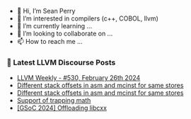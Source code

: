 - 👋 Hi, I’m Sean Perry
- 👀 I’m interested in compilers (c++, COBOL, llvm)
- 🌱 I’m currently learning ...
- 💞️ I’m looking to collaborate on ...
- 📫 How to reach me ...

<!---
s66perry/s66perry is a ✨ special ✨ repository because its `README.md` (this file) appears on your GitHub profile.
You can click the Preview link to take a look at your changes.
--->
### 📕 Latest LLVM Discourse Posts

<!-- DISCOURSE-LLVM:START -->
- [LLVM Weekly - #530, February 26th 2024](https://discourse.llvm.org/t/llvm-weekly-530-february-26th-2024/77240#post_1)
- [Different stack offsets in asm and mcinst for same stores](https://discourse.llvm.org/t/different-stack-offsets-in-asm-and-mcinst-for-same-stores/77239#post_2)
- [Different stack offsets in asm and mcinst for same stores](https://discourse.llvm.org/t/different-stack-offsets-in-asm-and-mcinst-for-same-stores/77239#post_1)
- [Support of trapping math](https://discourse.llvm.org/t/support-of-trapping-math/77233#post_3)
- [[GSoC 2024] Offloading libcxx](https://discourse.llvm.org/t/gsoc-2024-offloading-libcxx/77238#post_1)
<!-- DISCOURSE-LLVM:END -->
